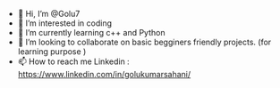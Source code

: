 - 👋 Hi, I’m @Golu7
- 👀 I’m interested in coding
- 🌱 I’m currently learning c++ and Python 
- 💞️ I’m looking to collaborate on basic begginers friendly projects. (for learning purpose )
- 📫 How to reach me 
   Linkedin : https://www.linkedin.com/in/golukumarsahani/
   

<!---
Golu7/Golu7 is a ✨ special ✨ repository because its `README.md` (this file) appears on your GitHub profile.
You can click the Preview link to take a look at your changes.
--->
